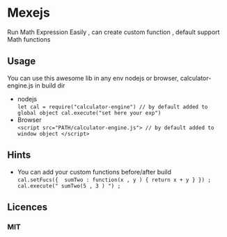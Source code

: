# Mexejs
Run Math Expression Easily , can create custom function , default support Math functions

## Usage 

You can use this awesome lib in any env nodejs or browser, calculator-engine.js in build dir

- nodejs  
``
    let cal = require("calculator-engine")
    // by default added to global object
    cal.execute("set here your exp")
``
- Browser  
`` <script src="PATH/calculator-engine.js">
    // by default added to window object
  </script>
``



## Hints

- You can add your custom functions before/after build  
`` cal.setFucs({  sumTwo : function(x , y ) { return x + y } }) ;  
   cal.execute(" sumTwo(5 , 3 ) ") ;
``

## Licences
### MIT